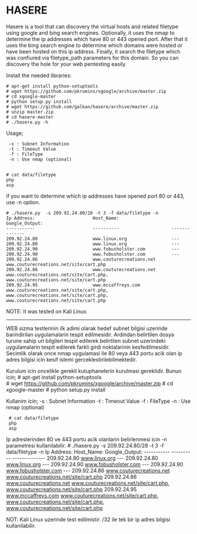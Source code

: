 HASERE
================

Hasere is a tool that can discovery the virtual hosts and related filetype using google and bing search engines. Optionally, it uses the nmap to determine the ip addresses which have 80 or 443 opened port. After that it uses the bing search engine to determine which domains were hosted or have been hosted on this ip address. Finally, it search the filetype which was confiured via filetype_path parameters for this domain. So you can discovery the hole for your web pentesting easily.

Install the needed libraries:

    # apt-get install python-setuptools  
    # wget https://github.com/pkrumins/xgoogle/archive/master.zip
    # cd xgoogle-master
    # python setup.py install
    # wget https://github.com/galkan/hasere/archive/master.zip
    # unzip master.zip
    # cd hasere-master
    # ./hasere.py -h
    
Usage;

     -s : Subnet Information
     -t : Timeout Value
     -f : FileType
     -n : Use nmap (optional)
     
     
    # cat data/filetype
    php
    asp
    
 
 if you want to determine which ip addresses have opened port 80 or 443, use -n option.
   
    # ./hasere.py  -s 209.92.24.80/28 -t 3 -f data/filetype -n
    Ip Address:                      Host_Name:                    Google_Output:
    -----------                      ----------                    --------------
    209.92.24.80			         www.linux.org		           ---
    209.92.24.80			         www.linux.org		           ---
    209.92.24.90			         www.fobusholster.com		   ---
    209.92.24.90			         www.fobusholster.com		   ---
    209.92.24.86			         www.couturecreations.net	   www.couturecreations.net/site/cart.php
    209.92.24.86			         www.couturecreations.net	   www.couturecreations.net/site/cart.php,        
    www.couturecreations.net/site/cart.php
    209.92.24.95			         www.mccaffreys.com		       www.couturecreations.net/site/cart.php,  
    www.couturecreations.net/site/cart.php, www.couturecreations.net/site/cart.php
 
    
 
NOTE: It was tested on Kali Linux.

--------------------------------------------------------------------------------------------------------------------------

WEB sizma testlerinin ilk adimi olarak hedef subnet bilgisi uzerinde barindirilan uygulamalarin tespit edilmesidir. Ardindan belirtilen dosya turune sahip url bilgileri tespit edilerek belirtilen subnet uzerindeki uygulamalarin tespit edilerek farkli girdi noktalarinin kesfedilmesidir. Secimlik olarak once nmap uygulamasi ile 80 veya 443 portu acik olan ip adres bilgisi icin kesif islemi gerceklestirilebilmektedir.

Kurulum icin oncelikle gerekli kutuphanelerin kurulmasi gereklidir. Bunun icin;
     # apt-get install python-setuptools  
     # wget https://github.com/pkrumins/xgoogle/archive/master.zip
     # cd xgoogle-master
     # python setup.py install

Kullanim icin;
     -s : Subnet Information
     -t : Timeout Value
     -f : FileType
     -n : Use nmap (optional)

     # cat data/filetype
     php
     asp

Ip adreslerinden 80 ve 443 portu acik olanlarin belirlenmesi icin -n parametresi kullanilabilir.
     # ./hasere.py  -s 209.92.24.80/28 -t 3 -f data/filetype -n
     Ip Address:                      Host_Name:                    Google_Output:
     -----------                      ----------                    --------------
     209.92.24.80                     www.linux.org                 ---
     209.92.24.80                     www.linux.org                 ---
     209.92.24.90                     www.fobusholster.com          ---
     209.92.24.90                     www.fobusholster.com          ---
     209.92.24.86                     www.couturecreations.net      www.couturecreations.net/site/cart.php
     209.92.24.86                     www.couturecreations.net      www.couturecreations.net/site/cart.php,        
     www.couturecreations.net/site/cart.php
     209.92.24.95                     www.mccaffreys.com            www.couturecreations.net/site/cart.php,  
     www.couturecreations.net/site/cart.php, www.couturecreations.net/site/cart.php

NOT: Kali Linux uzerinde test edilmistir. /32 ile tek bir ip adres bilgisi kullanilabilir.
